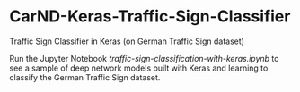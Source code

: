 # CarND-Keras-Traffic-Sign-Classifier
Traffic Sign Classifier in Keras (on German Traffic Sign dataset)

Run the Jupyter Notebook *traffic-sign-classification-with-keras.ipynb* to see a sample of deep network models built with Keras and learning to classify the German Traffic Sign dataset.
